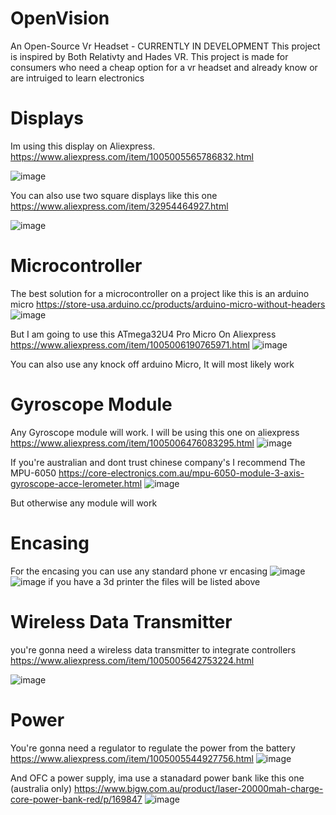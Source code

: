 # OpenVision
An Open-Source Vr Headset - CURRENTLY IN DEVELOPMENT
This project is inspired by Both Relativty and Hades VR.
This project is made for consumers who need a cheap option for a vr headset and already know or are intruiged to learn electronics

# Displays
Im using this display on Aliexpress.
https://www.aliexpress.com/item/1005005565786832.html

![image](https://github.com/CSParnell78/OpenVision/assets/87897399/b44767a6-5b99-4a41-8eed-9017db0348ce)

You can also use two square displays like this one
https://www.aliexpress.com/item/32954464927.html

![image](https://github.com/CSParnell78/OpenVision/assets/87897399/b5abbdbc-9b48-4ac4-99f3-a9a0a12fbb1a)

# Microcontroller
The best solution for a microcontroller on a project like this is an arduino micro
https://store-usa.arduino.cc/products/arduino-micro-without-headers
![image](https://github.com/CSParnell78/OpenVision/assets/87897399/00e78e1a-ce4c-47fb-a1c5-22ef4908b76c)

But I am going to use this ATmega32U4 Pro Micro On Aliexpress
https://www.aliexpress.com/item/1005006190765971.html
![image](https://github.com/CSParnell78/OpenVision/assets/87897399/411eeadf-08b7-40d7-818f-7cdc696c067d)

You can also use any knock off arduino Micro, It will most likely work

# Gyroscope Module
Any Gyroscope module will work. I will be using this one on aliexpress
https://www.aliexpress.com/item/1005006476083295.html
![image](https://github.com/CSParnell78/OpenVision/assets/87897399/5e5863ca-6fbe-4bca-936a-ca67176f4a7d)

If you're australian and dont trust chinese company's I recommend The MPU-6050
https://core-electronics.com.au/mpu-6050-module-3-axis-gyroscope-acce-lerometer.html
![image](https://github.com/CSParnell78/OpenVision/assets/87897399/d60282aa-8d2d-4277-a88b-eefa3b1573bf)

But otherwise any module will work

# Encasing
For the encasing you can use any standard phone vr encasing
![image](https://github.com/CSParnell78/OpenVision/assets/87897399/2b92cdd1-a121-4098-b74e-fb95996d5b9f)
![image](https://github.com/CSParnell78/OpenVision/assets/87897399/feb58b26-56ed-4175-a360-8c97d5f8b971)
if you have a 3d printer the files will be listed above

# Wireless Data Transmitter
you're gonna need a wireless data transmitter to integrate controllers
https://www.aliexpress.com/item/1005005642753224.html

![image](https://github.com/CSParnell78/OpenVision/assets/87897399/e9b465e2-f54a-4b32-9819-2a7bb257f8f1)

# Power
You're gonna need a regulator to regulate the power from the battery
https://www.aliexpress.com/item/1005005544927756.html
![image](https://github.com/CSParnell78/OpenVision/assets/87897399/7d079360-512c-40c5-ace5-1b46fe22789a)


And OFC a power supply, ima use a stanadard power bank like this one (australia only)
https://www.bigw.com.au/product/laser-20000mah-charge-core-power-bank-red/p/169847
![image](https://github.com/CSParnell78/OpenVision/assets/87897399/ca8312f0-11f0-43f5-8dbe-87c554e45f1c)

